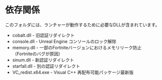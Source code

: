 # 依存関係

このフォルダには、ランチャーが動作するために必要なDLLが含まれています。
- cobalt.dll - 旧認証リダイレクト
- console.dll - Unreal Engine コンソールのロック解除
- memory.dll - 一部のFortniteバージョンにおけるメモリリーク防止（Fortniteのバグが原因）
- sinum.dll - 新認証リダイレクト
- starfall.dll - 別の認証リダイレクト
- VC_redist.x64.exe - Visual C++ 再配布可能パッケージ最新版